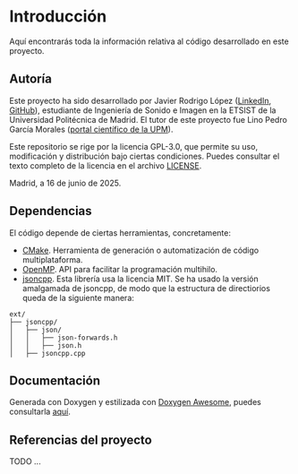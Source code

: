 # Introducción

Aquí encontrarás toda la información relativa al código desarrollado en este proyecto.

## Autoría

Este proyecto ha sido desarrollado por Javier Rodrigo López ([LinkedIn](https://www.linkedin.com/in/javiolonchelo/), [GitHub](https://github.com/Javiolonchelo)), estudiante de Ingeniería de Sonido e Imagen en la ETSIST de la Universidad Politécnica de Madrid. El tutor de este proyecto fue Lino Pedro García Morales ([portal científico de la UPM](https://portalcientifico.upm.es/es/ipublic/researcher/309756)).

Este repositorio se rige por la licencia GPL-3.0, que permite su uso, modificación y distribución bajo ciertas condiciones. Puedes consultar el texto completo de la licencia en el archivo [LICENSE](LICENSE).

Madrid, a 16 de junio de 2025.

## Dependencias

El código depende de ciertas herramientas, concretamente:

 - [CMake](https://cmake.org/). Herramienta de generación o automatización de código multiplataforma.
 - [OpenMP](https://www.openmp.org/). API para facilitar la programación multihilo.
 - [jsoncpp](https://github.com/open-source-parsers/jsoncpp). Esta librería usa la licencia MIT. Se ha usado la versión amalgamada de jsoncpp, de modo que la estructura de directiorios queda de la siguiente manera:
```
ext/
├── jsoncpp/
│   ├── json/
│   │   ├── json-forwards.h
│   │   ├── json.h
│   ├── jsoncpp.cpp
```

## Documentación

Generada con Doxygen y estilizada con [Doxygen Awesome](https://github.com/jothepro/doxygen-awesome-css), puedes consultarla [aquí](https://javiolonchelo.github.io/adaptive-morphology-lti-filters/).

## Referencias del proyecto

TODO ...
